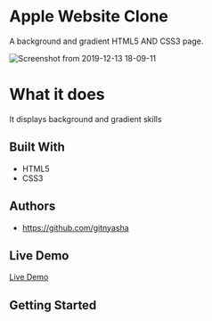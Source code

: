 # Apple Website Clone

A background and gradient HTML5 AND CSS3 page.

![Screenshot from 2019-12-13 18-09-11](https://user-images.githubusercontent.com/45620987/70814246-c219d800-1dd3-11ea-8304-32e1e003afe7.png)

# What it does

It displays background and gradient skills

## Built With

- HTML5
- CSS3

## Authors

- https://github.com/gitnyasha

## Live Demo

[Live Demo](https://gitnyasha.github.io/apple-website-clone/)

## Getting Started
